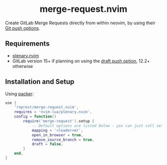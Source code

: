 <h1 align='center'>merge-request.nvim</h1>

Create GitLab Merge Requests directly from within neovim, by using their [Git push options](https://docs.gitlab.com/ee/user/project/push_options.html#push-options-for-merge-requests).

## Requirements

- [plenary.nvim](https://github.com/nvim-lua/plenary.nvim)
- GitLab version 15+ if planning on using the [draft push option](https://gitlab.com/gitlab-org/gitlab/-/issues/296673), 12.2+ otherwise

## Installation and Setup

Using [packer](https://github.com/wbthomason/packer.nvim):

```lua
use {
    'rnprest/merge-request.nvim',
    requires = 'nvim-lua/plenary.nvim',
    config = function()
        require('merge-request').setup {
            -- Default options are listed below - you can just call setup() if these are fine with you
            mapping = '<leader>mr',
            open_in_browser = true,
            remove_source_branch = true,
            draft = false,
        }
    end,
}
```
